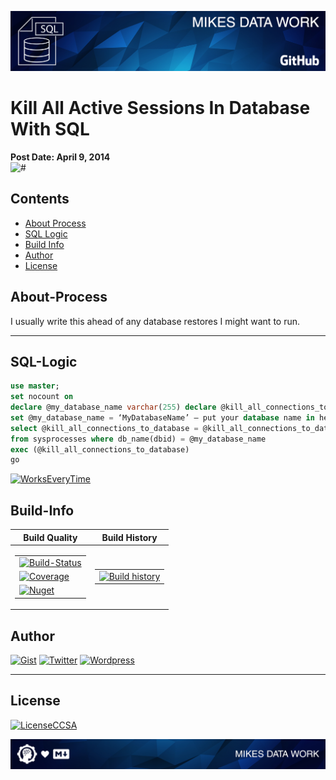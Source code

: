 ![MIKES DATA WORK](https://raw.githubusercontent.com/mikesdatawork/images/master/git_mikes_data_work_banner_01.png "Mikes Data Work")    
# Kill All Active Sessions In Database With SQL
**Post Date: April 9, 2014**  
![#](images/##############?raw=true "#")    

## Contents    
- [About Process](##About-Process)  
- [SQL Logic](#SQL-Logic)  
- [Build Info](#Build-Info)  
- [Author](#Author)  
- [License](#License)       

## About-Process 

  I usually write this ahead of any database restores I might want to run.

---
## SQL-Logic
```SQL
use master;
set nocount on
declare @my_database_name varchar(255) declare @kill_all_connections_to_database varchar(max)
set @my_database_name = ‘MyDatabaseName’ — put your database name in here. set @kill_all_connections_to_database = ”
select @kill_all_connections_to_database = @kill_all_connections_to_database + ‘kill ”’ + cast(spid as varchar(4)) + ‘; ‘ + char(10)
from sysprocesses where db_name(dbid) = @my_database_name
exec (@kill_all_connections_to_database)
go
```

[![WorksEveryTime](https://forthebadge.com/images/badges/60-percent-of-the-time-works-every-time.svg)](https://shitday.de/)

## Build-Info

| Build Quality | Build History |
|--|--|
|<table><tr><td>[![Build-Status](https://ci.appveyor.com/api/projects/status/pjxh5g91jpbh7t84?svg?style=flat-square)](#)</td></tr><tr><td>[![Coverage](https://coveralls.io/repos/github/tygerbytes/ResourceFitness/badge.svg?style=flat-square)](#)</td></tr><tr><td>[![Nuget](https://img.shields.io/nuget/v/TW.Resfit.Core.svg?style=flat-square)](#)</td></tr></table>|<table><tr><td>[![Build history](https://buildstats.info/appveyor/chart/tygerbytes/resourcefitness)](#)</td></tr></table>|

## Author

  [![Gist](https://img.shields.io/badge/Gist-MikesDataWork-<COLOR>.svg)](https://gist.github.com/mikesdatawork)
  [![Twitter](https://img.shields.io/badge/Twitter-MikesDataWork-<COLOR>.svg)](https://twitter.com/mikesdatawork)
  [![Wordpress](https://img.shields.io/badge/Wordpress-MikesDataWork-<COLOR>.svg)](https://mikesdatawork.wordpress.com/)

---
## License
[![LicenseCCSA](https://img.shields.io/badge/License-CreativeCommonsSA-<COLOR>.svg)](https://creativecommons.org/share-your-work/licensing-types-examples/)

![Mikes Data Work](https://raw.githubusercontent.com/mikesdatawork/images/master/git_mikes_data_work_banner_02.png "Mikes Data Work")

